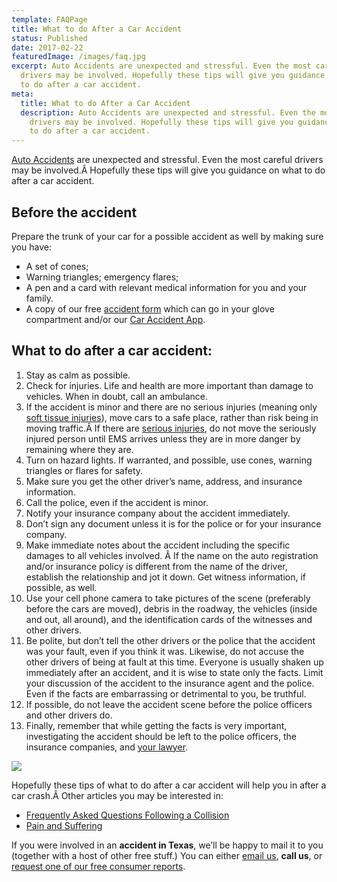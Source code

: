 ```yaml
---
template: FAQPage
title: What to do After a Car Accident
status: Published
date: 2017-02-22
featuredImage: /images/faq.jpg
excerpt: Auto Accidents are unexpected and stressful. Even the most careful
  drivers may be involved. Hopefully these tips will give you guidance on what
  to do after a car accident.
meta:
  title: What to do After a Car Accident
  description: Auto Accidents are unexpected and stressful. Even the most careful
    drivers may be involved. Hopefully these tips will give you guidance on what
    to do after a car accident.
---
```

<!--StartFragment-->

[Auto Accidents](https://www.austinaccidentlawyer.com/practice-areas/car-accident-lawyers/) are unexpected and stressful. Even the most careful drivers may be involved.Â Hopefully these tips will give you guidance on what to do after a car accident.

## Before the accident

Prepare the trunk of your car for a possible accident as well by making sure you have:

* A set of cones;
* Warning triangles; emergency flares;
* A pen and a card with relevant medical information for you and your family.
* A copy of our free [accident form](https://www.austinaccidentlawyer.com/resources/guides/) which can go in your glove compartment and/or our [Car Accident App](https://www.austinaccidentlawyer.com/car-accident-app/).

## **What to do after a car accident**:

1. Stay as calm as possible.
2. Check for injuries. Life and health are more important than damage to vehicles. When in doubt, call an ambulance.
3. If the accident is minor and there are no serious injuries (meaning only [soft tissue injuries](https://www.austinaccidentlawyer.com/practice-areas/soft-tissue-damage-attorneys/)), move cars to a safe place, rather than risk being in moving traffic.Â If there are [serious injuries](https://www.austinaccidentlawyer.com/practice-areas/serious-personal-injury/), do not move the seriously injured person until EMS arrives unless they are in more danger by remaining where they are.
4. Turn on hazard lights. If warranted, and possible, use cones, warning triangles or flares for safety.
5. Make sure you get the other driver’s name, address, and insurance information.
6. Call the police, even if the accident is minor.
7. Notify your insurance company about the accident immediately.
8. Don’t sign any document unless it is for the police or for your insurance company.
9. Make immediate notes about the accident including the specific damages to all vehicles involved. Â If the name on the auto registration and/or insurance policy is different from the name of the driver, establish the relationship and jot it down. Get witness information, if possible, as well.
10. Use your cell phone camera to take pictures of the scene (preferably before the cars are moved), debris in the roadway, the vehicles (inside and out, all around), and the identification cards of the witnesses and other drivers.
11. Be polite, but don’t tell the other drivers or the police that the accident was your fault, even if you think it was. Likewise, do not accuse the other drivers of being at fault at this time. Everyone is usually shaken up immediately after an accident, and it is wise to state only the facts. Limit your discussion of the accident to the insurance agent and the police. Even if the facts are embarrassing or detrimental to you, be truthful.
12. If possible, do not leave the accident scene before the police officers and other drivers do.
13. Finally, remember that while getting the facts is very important, investigating the accident should be left to the police officers, the insurance companies, and [your lawyer](https://www.austinaccidentlawyer.com/meet-us/andrew-traub/).

<!--EndFragment-->

![](/images/what-to-do-after-a-car-accident.jpg)

<!--StartFragment-->

Hopefully these tips of what to do after a car accident will help you in after a car crash.Â Other articles you may be interested in:

* [Frequently Asked Questions Following a Collision](https://www.austinaccidentlawyer.com/faq/frequently-asked-questions-following-a-collision/)
* [Pain and Suffering](https://www.austinaccidentlawyer.com/faq/pain-and-suffering/)

If you were involved in an **accident in Texas**, we’ll be happy to mail it to you (together with a host of other free stuff.) You can either [email us](https://www.austinaccidentlawyer.com/contact-us/ "Contact Us"), **call us**, or [request one of our free consumer reports](https://www.austinaccidentlawyer.com/resources/guides/ "Free Accident Report, Books, and Guides").

<!--EndFragment-->